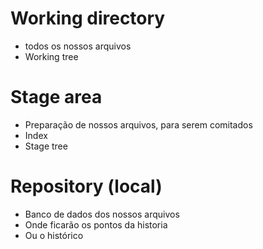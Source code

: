 # Working directory 
- todos os nossos arquivos
- Working tree

# Stage area
- Preparação de nossos arquivos, para serem comitados
- Index
- Stage tree

# Repository (local)
- Banco de dados dos nossos arquivos
- Onde ficarão os pontos da historia
- Ou o histórico 
